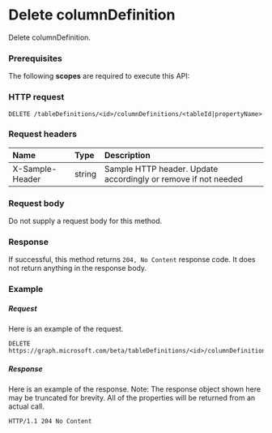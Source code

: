 # Delete columnDefinition

Delete columnDefinition.
### Prerequisites
The following **scopes** are required to execute this API: 
### HTTP request
<!-- { "blockType": "ignored" } -->
```http
DELETE /tableDefinitions/<id>/columnDefinitions/<tableId|propertyName>

```
### Request headers
| Name       | Type | Description|
|:---------------|:--------|:----------|
| X-Sample-Header  | string  | Sample HTTP header. Update accordingly or remove if not needed|

### Request body
Do not supply a request body for this method.


### Response
If successful, this method returns `204, No Content` response code. It does not return anything in the response body.

### Example
##### Request
Here is an example of the request.
<!-- {
  "blockType": "request",
  "name": "delete_columndefinition"
}-->
```http
DELETE https://graph.microsoft.com/beta/tableDefinitions/<id>/columnDefinitions/<tableId|propertyName>
```
##### Response
Here is an example of the response. Note: The response object shown here may be truncated for brevity. All of the properties will be returned from an actual call.
<!-- {
  "blockType": "response",
  "truncated": true
} -->
```http
HTTP/1.1 204 No Content
```

<!-- uuid: 8fcb5dbc-d5aa-4681-8e31-b001d5168d79
2015-10-25 14:57:30 UTC -->
<!-- {
  "type": "#page.annotation",
  "description": "Delete columnDefinition",
  "keywords": "",
  "section": "documentation",
  "tocPath": ""
}-->